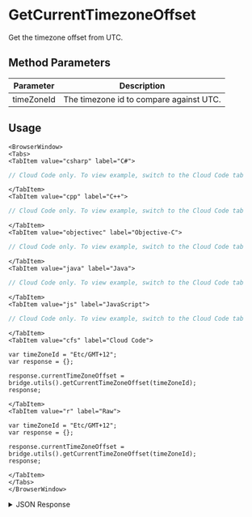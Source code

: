# GetCurrentTimezoneOffset

Get the timezone offset from UTC.

## Method Parameters
Parameter | Description
--------- | -----------
timeZoneId | The timezone id to compare against UTC.

## Usage

```mdx-code-block
<BrowserWindow>
<Tabs>
<TabItem value="csharp" label="C#">
```

```csharp
// Cloud Code only. To view example, switch to the Cloud Code tab
```

```mdx-code-block
</TabItem>
<TabItem value="cpp" label="C++">
```

```cpp
// Cloud Code only. To view example, switch to the Cloud Code tab
```

```mdx-code-block
</TabItem>
<TabItem value="objectivec" label="Objective-C">
```

```objectivec
// Cloud Code only. To view example, switch to the Cloud Code tab
```

```mdx-code-block
</TabItem>
<TabItem value="java" label="Java">
```

```java
// Cloud Code only. To view example, switch to the Cloud Code tab
```

```mdx-code-block
</TabItem>
<TabItem value="js" label="JavaScript">
```

```javascript
// Cloud Code only. To view example, switch to the Cloud Code tab
```

```mdx-code-block
</TabItem>
<TabItem value="cfs" label="Cloud Code">
```

```cfscript
var timeZoneId = "Etc/GMT+12";
var response = {};

response.currentTimeZoneOffset = bridge.utils().getCurrentTimeZoneOffset(timeZoneId);
response;
```

```mdx-code-block
</TabItem>
<TabItem value="r" label="Raw">
```

```cfscript
var timeZoneId = "Etc/GMT+12";
var response = {};

response.currentTimeZoneOffset = bridge.utils().getCurrentTimeZoneOffset(timeZoneId);
response;
```

```mdx-code-block
</TabItem>
</Tabs>
</BrowserWindow>
```

<details>
<summary>JSON Response</summary>

```json
{
 "data": {
  "response": {
   "time": -12
  },
  "success": true
 },
 "status": 200
}
```
</details>

